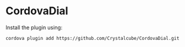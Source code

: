 # CordovaDial
Install the plugin using:

``` cordova plugin add https://github.com/Crystalcube/CordovaDial.git ```
